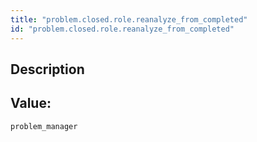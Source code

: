 ```yaml
---
title: "problem.closed.role.reanalyze_from_completed"
id: "problem.closed.role.reanalyze_from_completed"
---
```

## Description



## Value: 
```
problem_manager
```